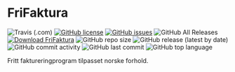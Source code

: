 # FriFaktura
![Travis (.com)](https://img.shields.io/travis/com/frifaktura/frifaktura) [![GitHub license](https://img.shields.io/github/license/frifaktura/frifaktura)](https://github.com/frifaktura/frifaktura/blob/master/LICENSE) [![GitHub issues](https://img.shields.io/github/issues/frifaktura/frifaktura)](https://github.com/frifaktura/frifaktura/issues) ![GitHub All Releases](https://img.shields.io/github/downloads/frifaktura/frifaktura/total) [![Download FriFaktura](https://img.shields.io/sourceforge/dt/frifaktura.svg)](https://sourceforge.net/projects/frifaktura/files/latest/download) ![GitHub repo size](https://img.shields.io/github/repo-size/frifaktura/frifaktura) ![GitHub release (latest by date)](https://img.shields.io/github/v/release/frifaktura/frifaktura) ![GitHub commit activity](https://img.shields.io/github/commit-activity/w/frifaktura/frifaktura) ![GitHub last commit](https://img.shields.io/github/last-commit/frifaktura/frifaktura) ![GitHub top language](https://img.shields.io/github/languages/top/frifaktura/frifaktura)

Fritt faktureringprogram tilpasset norske forhold.
